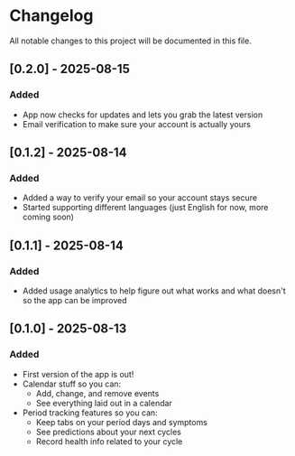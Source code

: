 # Changelog

All notable changes to this project will be documented in this file.

## [0.2.0] - 2025-08-15

### Added

- App now checks for updates and lets you grab the latest version
- Email verification to make sure your account is actually yours

## [0.1.2] - 2025-08-14

### Added

- Added a way to verify your email so your account stays secure
- Started supporting different languages (just English for now, more coming soon)

## [0.1.1] - 2025-08-14

### Added

- Added usage analytics to help figure out what works and what doesn't so the app can be improved

## [0.1.0] - 2025-08-13

### Added

- First version of the app is out!
- Calendar stuff so you can:
  - Add, change, and remove events
  - See everything laid out in a calendar
- Period tracking features so you can:
  - Keep tabs on your period days and symptoms
  - See predictions about your next cycles
  - Record health info related to your cycle
